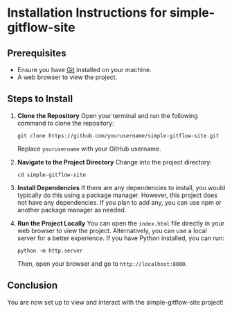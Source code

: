 # Installation Instructions for simple-gitflow-site

## Prerequisites
- Ensure you have [Git](https://git-scm.com/) installed on your machine.
- A web browser to view the project.

## Steps to Install

1. **Clone the Repository**
   Open your terminal and run the following command to clone the repository:
   ```
   git clone https://github.com/yourusername/simple-gitflow-site.git
   ```
   Replace `yourusername` with your GitHub username.

2. **Navigate to the Project Directory**
   Change into the project directory:
   ```
   cd simple-gitflow-site
   ```

3. **Install Dependencies**
   If there are any dependencies to install, you would typically do this using a package manager. However, this project does not have any dependencies. If you plan to add any, you can use npm or another package manager as needed.

4. **Run the Project Locally**
   You can open the `index.html` file directly in your web browser to view the project. Alternatively, you can use a local server for a better experience. If you have Python installed, you can run:
   ```
   python -m http.server
   ```
   Then, open your browser and go to `http://localhost:8000`.

## Conclusion
You are now set up to view and interact with the simple-gitflow-site project!